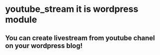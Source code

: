 # youtube_stream it is wordpress module

##  You can create livestream from youtube chanel on your wordpress blog!
